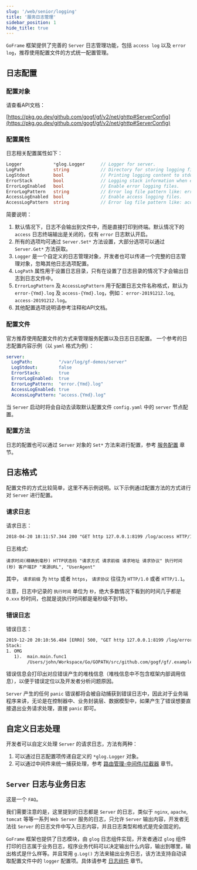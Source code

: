 ```yaml
---
slug: '/web/senior/logging'
title: '服务日志管理'
sidebar_position: 1
hide_title: true
---
```


`GoFrame` 框架提供了完善的 `Server` 日志管理功能，包括 `access log` 以及 `error log`，推荐使用配置文件的方式统一配置管理。

## 日志配置

### 配置对象

请查看API文档：

[https://pkg.go.dev/github.com/gogf/gf/v2/net/ghttp#ServerConfig](https://pkg.go.dev/github.com/gogf/gf/v2/net/ghttp#ServerConfig)

### 配置属性

日志相关配置属性如下：

```go
Logger            *glog.Logger      // Logger for server.
LogPath           string            // Directory for storing logging files.
LogStdout         bool              // Printing logging content to stdout.
ErrorStack        bool              // Logging stack information when error.
ErrorLogEnabled   bool              // Enable error logging files.
ErrorLogPattern   string            // Error log file pattern like: error-{Ymd}.log
AccessLogEnabled  bool              // Enable access logging files.
AccessLogPattern  string            // Error log file pattern like: access-{Ymd}.log
```

简要说明：

1. 默认情况下，日志不会输出到文件中，而是直接打印到终端。默认情况下的 `access` 日志终端输出是关闭的，仅有 `error` 日志默认开启。
2. 所有的选项均可通过 `Server.Set*` 方法设置，大部分选项可以通过 `Server.Get*` 方法获取。
3. `Logger` 是一个自定义的日志管理对象，开发者也可以传递一个完整的日志管理对象，忽略其他日志选项配置。
4. `LogPath` 属性用于设置日志目录，只有在设置了日志目录的情况下才会输出日志到日志文件中。
5. `ErrorLogPattern` 及 `AccessLogPattern` 用于配置日志文件名称格式，默认为 `error-{Ymd}.log` 及 `access-{Ymd}.log`，例如： `error-20191212.log`, `access-20191212.log`。
6. 其他配置选项说明请参考注释和API文档。

### 配置文件

官方推荐使用配置文件的方式来管理服务配置以及日志日志配置。 一个参考的日志配置内容示例（以 `yaml` 格式为例）：

```yaml
server:
  LogPath:          "/var/log/gf-demos/server"
  LogStdout:        false
  ErrorStack:       true
  ErrorLogEnabled:  true
  ErrorLogPattern:  "error.{Ymd}.log"
  AccessLogEnabled: true
  AccessLogPattern: "access.{Ymd}.log"
```

当 `Server` 启动时将会自动去读取默认配置文件 `config.yaml` 中的 `server` 节点配置。

### 配置方法

日志的配置也可以通过 `Server` 对象的 `Set*` 方法来进行配置，参考 [服务配置](../服务配置/服务配置.md) 章节。

## 日志格式

配置文件的方式比较简单，这里不再示例说明。以下示例通过配置方法的方式进行对 `Server` 进行配置。

### 请求日志

请求日志：

```html
2018-04-20 18:11:57.344 200 "GET http 127.0.0.1:8199 /log/access HTTP/1.1" 0.120, 127.0.0.1, "", "Mozilla/5.0 (X11; Linux x86_64) AppleWebKit/537.36 (KHTML, like Gecko) Ubuntu Chromium/53.0.2785.143 Chrome/53.0.2785.143 Safari/537.36"
```

日志格式:

```
请求时间(精确到毫秒) HTTP状态码 "请求方式 请求前缀 请求地址 请求协议" 执行时间(秒) 客户端IP "来源URL", "UserAgent"
```

其中， `请求前缀` 为 `http` 或者 `https`， `请求协议` 往往为 `HTTP/1.0` 或者 `HTTP/1.1`。

注意，日志中记录的 `执行时间` 单位为 `秒`，绝大多数情况下看到的时间几乎都是 `0.xxx` 秒时间，也就是说执行时间都是毫秒级不到1秒。

### 错误日志

错误日志：

```html
2019-12-20 20:10:56.484 [ERRO] 500, "GET http 127.0.0.1:8199 /log/error HTTP/1.1" 0.210, 127.0.0.1, "", "Mozilla/5.0 (Macintosh; Intel Mac OS X 10_13_5) AppleWebKit/537.36 (KHTML, like Gecko) Chrome/78.0.3904.108 Safari/537.36"
Stack:
1. OMG
   1).  main.main.func1
        /Users/john/Workspace/Go/GOPATH/src/github.com/gogf/gf/.example/net/ghttp/server/log/log_error.go:10

```

错误信息会打印出对应错误产生的堆栈信息（堆栈信息中不包含框架内部调用信息），以便于错误定位以及开发者分析问题原因。

`Server` 产生的任何 `panic` 错误都将会被自动捕获到错误日志中，因此对于业务端程序来讲，无论是在控制器中、业务封装层、数据模型中，如果产生了错误想要直接退出业务请求处理，直接 `panic` 即可。

## 自定义日志处理

开发者可以自定义处理 `Server` 的请求日志，方法有两种：

1. 可以通过日志配置项传递自定义的 `*glog.Logger` 对象。
2. 可以通过中间件来统一捕获处理，参考 [路由管理-中间件/拦截器](../1-%E8%B7%AF%E7%94%B1%E7%AE%A1%E7%90%86/2-%E8%B7%AF%E7%94%B1%E7%AE%A1%E7%90%86-%E4%B8%AD%E9%97%B4%E4%BB%B6%E6%8B%A6%E6%88%AA%E5%99%A8/0-%E4%B8%AD%E9%97%B4%E4%BB%B6%E6%8B%A6%E6%88%AA%E5%99%A8-%E5%9F%BA%E6%9C%AC%E4%BB%8B%E7%BB%8D.md) 章节。

## `Server` 日志与业务日志

这是一个 `FAQ`。

我们需要注意的是，这里提到的日志都是 `Server` 的日志，类似于 `nginx`, `apache`, `tomcat` 等等一系列 `Web Server` 服务的日志，只允许 `Server` 输出内容，开发者无法往 `Server` 的日志文件中写入日志内容，并且日志类型和格式是完全固定的。

`GoFrame` 框架也提供了日志模块，由 `glog` 日志组件实现，开发者通过 `glog` 组件打印的日志属于业务日志，程序业务代码可以决定输出什么内容，输出到哪里，输出格式是什么样等。并且常用 `g.Log()` 方法来输出业务日志，该方法支持自动读取配置文件中的 `logger` 配置项。具体请参考 [日志组件](../../核心组件/日志组件/日志组件.md) 章节。
